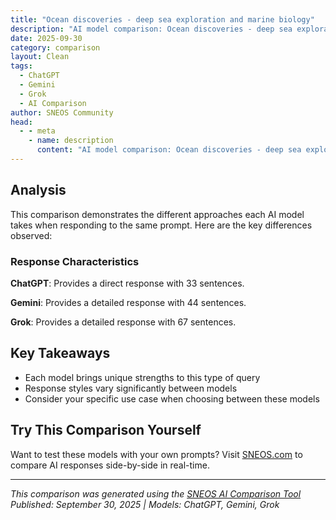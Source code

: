 ```yaml
---
title: "Ocean discoveries - deep sea exploration and marine biology"
description: "AI model comparison: Ocean discoveries - deep sea exploration and marine biology..."
date: 2025-09-30
category: comparison
layout: Clean
tags:
  - ChatGPT
  - Gemini
  - Grok
  - AI Comparison
author: SNEOS Community
head:
  - - meta
    - name: description
      content: "AI model comparison: Ocean discoveries - deep sea exploration and marine biology..."
---
```


<ChatComparison
  title="Ocean discoveries - deep sea exploration and marine biology"
  prompt="Ocean discoveries - deep sea exploration and marine biology"
  :responses='{"ChatGPT": "Certainly! Here\u2019s an overview of ocean discoveries focusing on deep-sea exploration and marine biology:\n\n### Deep-Sea Exploration\nDeep-sea exploration refers to the investigation of the ocean at great depths, typically below 200 meters, where sunlight is minimal or absent. This part of the ocean is one of the least explored frontiers on Earth due to its extreme conditions, such as high pressure, near-freezing temperatures, and darkness.\n\n#### Key Milestones in Deep-Sea Exploration:\n1. **Challenger Expedition (1872-1876):**\n - The first scientific oceanographic expedition.\n - Conducted extensive mapping of the ocean floor and collected deep-sea specimens.\n2. **Bathyscaphe Trieste (1960):**\n - Piloted by Jacques Piccard and Don Walsh, it reached the Challenger Deep in the Mariana Trench \u2014 the deepest known point in the ocean (~10,911 meters deep).\n3. **Deepsea Challenger (2012):**\n - Filmmaker James Cameron solo piloted to the bottom of the Mariana Trench, providing high-definition footage and samples.\n4. **ROVs and AUVs:**\n - Remotely Operated Vehicles (ROVs) and Autonomous Underwater Vehicles (AUVs) greatly expanded deep-sea research by enabling prolonged study without putting humans at risk.\n5. **Ocean Observatories:**\n - Networks of sensors and cabled observatories provide continuous data on deep-sea environments.\n\n### Marine Biology and Deep-Sea Discoveries\nDeep-sea environments harbor unique and diverse life adapted to the harsh conditions. Marine biology studies these organisms, their adaptations, and ecosystems.\n\n#### Notable Discoveries:\n- **Hydrothermal Vent Ecosystems (1977):**\n - Discovered near the Gal\u00E1pagos Rift.\n - These vents emit mineral-rich, superheated water.\n - Support unique communities, including giant tube worms, clams, and chemosynthetic bacteria that utilize chemicals instead of sunlight for energy.\n- **Bioluminescence:**\n - Many deep-sea species produce light through chemical reactions.\n - Used for communication, camouflage, and attraction of prey.\n- **New Species:**\n - Thousands of new species discovered, many of which are previously unknown to science, including bizarre fish, crustaceans, and cephalopods adapted to extreme pressures and darkness.\n- **Deep-Sea Coral:**\n - Slowly growing cold-water corals providing habitat for various marine species.\n- **Gigantism and Miniaturization:**\n - Some deep-sea creatures exhibit gigantism (e.g., giant squid) or are much smaller than their shallow-water relatives.\n- **Adaptations:**\n - Special pressure-resistant enzymes and cell structures.\n - Slow metabolism for living in nutrient-poor environments.\n\n### Importance of Deep-Sea Exploration and Marine Biology:\n- **Biodiversity Understanding:** Helps catalog and understand life on Earth.\n- **Medical and Biotechnological Advances:** Unique enzymes and compounds from deep-sea organisms have potential uses in medicine and industry.\n- **Climate Change Insights:** Deep ocean plays a critical role in carbon cycling and climate regulation.\n- **Conservation Efforts:** Identifying vulnerable ecosystems to protect from deep-sea mining and pollution.\n\n---\n\nIf you\u0027d like, I can provide information on specific recent discoveries, technologies used, or notable deep-sea creatures!", "Gemini": "## Ocean Discoveries: Deep Sea Exploration and Marine Biology - A Realm of Wonder\n\nThe ocean, covering over 70% of our planet, remains largely unexplored. This vast underwater realm holds incredible biodiversity, bizarre ecosystems, and secrets to Earth\u0027s past and future. Deep-sea exploration and marine biology are pushing the boundaries of our understanding, leading to remarkable discoveries that constantly reshape our perspective.\n\nHere\u0027s a look at some key areas of ocean exploration and their fascinating findings:\n\n**1. Deep-Sea Exploration:**\n\n* **Technological Advancements:** Deep-sea exploration relies on increasingly sophisticated technologies:\n * **Submersibles:** Like the *Alvin*, these vehicles allow humans to directly observe and interact with the deep. New generations are becoming more agile and capable of withstanding extreme pressure.\n * **Remotely Operated Vehicles (ROVs):** ROVs are tethered robots controlled from the surface, equipped with cameras, manipulators, and sensors, allowing exploration of depths beyond human reach. Examples include *Jason* and *Hercules*.\n * **Autonomous Underwater Vehicles (AUVs):** These untethered robots can be programmed to follow specific routes and collect data independently, providing cost-effective long-term monitoring.\n * **Oceanographic Sensors:** Arrays of sensors deployed throughout the ocean track temperature, salinity, pressure, currents, and chemical composition, providing vital data for climate modeling and understanding ocean processes.\n * **Advanced Imaging Techniques:** High-resolution cameras, sonar, and 3D mapping technologies are creating detailed images and models of the seafloor and its inhabitants.\n\n* **Key Discoveries:**\n * **Hydrothermal Vents:** Discovered in 1977, these vents spew superheated, mineral-rich water, supporting unique ecosystems based on chemosynthesis (energy derived from chemicals) rather than photosynthesis. They are potential origins of life on Earth.\n * **Cold Seeps:** Similar to hydrothermal vents, cold seeps release methane and other hydrocarbons, supporting chemosynthetic communities. They are often found in areas with significant oil and gas deposits.\n * **Deep-Sea Coral Reefs:** Unlike shallow-water coral reefs that require sunlight, deep-sea corals thrive in darkness, forming complex habitats for a variety of organisms.\n * **Brine Pools:** Pockets of extremely salty water on the seafloor, which are denser than the surrounding seawater. These pools create unique interfaces with the rest of the ocean, hosting specialized microbial communities.\n * **Deep-Sea Trenches:** The deepest parts of the ocean, such as the Mariana Trench, are home to surprisingly resilient organisms adapted to extreme pressure and darkness.\n * **New Species:** Each expedition unveils new species of fish, invertebrates, and microorganisms, expanding our understanding of marine biodiversity.\n * **Shipwrecks and Archaeological Sites:** Preserved in the deep ocean, shipwrecks provide insights into human history, trade routes, and technological advancements.\n\n**2. Marine Biology:**\n\n* **Focus Areas:**\n * **Biodiversity and Taxonomy:** Identifying and classifying marine organisms, understanding their evolutionary relationships, and mapping their distribution.\n * **Ecology:** Studying the interactions between marine organisms and their environment, including food webs, predator-prey relationships, and community dynamics.\n * **Physiology and Adaptation:** Investigating how marine organisms function in their specific environments, particularly extreme conditions such as high pressure, low temperature, and darkness.\n * **Conservation Biology:** Addressing threats to marine ecosystems, such as pollution, overfishing, climate change, and habitat destruction.\n * **Biotechnology:** Exploring the potential of marine organisms for medical, industrial, and pharmaceutical applications.\n\n* **Recent Discoveries \u0026 Insights:**\n * **Microbial Diversity:** The ocean harbors a vast and largely unexplored microbial world, playing crucial roles in nutrient cycling, carbon sequestration, and climate regulation.\n * **Plastic Pollution Impacts:** Research highlights the widespread presence of microplastics in the ocean and their harmful effects on marine organisms, from ingestion to bioaccumulation.\n * **Ocean Acidification:** The absorption of excess carbon dioxide from the atmosphere is causing ocean acidification, threatening the survival of shell-forming organisms and coral reefs.\n * **Deep-Sea Mining Impacts:** Research is assessing the potential environmental consequences of mining for minerals on the seafloor, including habitat destruction and disruption of deep-sea ecosystems.\n * **Marine Protected Areas (MPAs):** Studies are evaluating the effectiveness of MPAs in conserving marine biodiversity and promoting sustainable fisheries.\n * **Bioluminescence:** Studying the chemical processes behind bioluminescence to understand its function in marine animals and its potential application for human technology.\n * **Ocean Warming and its Impact on Marine Species Distribution:** Examining how ocean temperatures change and how that impacts the habitats and migration of marine species.\n\n**Challenges and Future Directions:**\n\n* **High Costs:** Deep-sea exploration and marine research require significant funding and technological infrastructure.\n* **Extreme Environments:** Working in the deep ocean poses challenges due to high pressure, low temperature, and darkness.\n* **Sustainability:** Balancing exploration and research with the need to protect marine ecosystems.\n* **Data Sharing:** Promoting open access to data and collaboration among researchers to accelerate discoveries.\n* **Developing advanced sensors and robotics:** Creating tools capable of withstanding harsh ocean conditions and performing complex tasks.\n* **Improving models:** Using data to improve ocean models and predict changes due to climate and other factors.\n* **Strengthening international cooperation:** Promoting global collaboration for the sake of understanding and managing the ocean.\n\n**Conclusion:**\n\nOcean discoveries are constantly expanding our understanding of life on Earth and the interconnectedness of our planet. Through continued exploration and research, we can unlock the secrets of the deep ocean, protect marine biodiversity, and sustainably manage this vital resource for future generations. The ocean is not just a vast wilderness; it\u0027s a frontier of scientific discovery and a key to our planet\u0027s well-being.\n", "Grok": "Ocean discoveries, deep sea exploration, and marine biology are fascinating fields that continue to reveal the mysteries of Earth\u0027s largest and least explored frontier\u2014the ocean. Covering over 70% of the planet\u0027s surface, the ocean holds an incredible diversity of life and hidden wonders, especially in the deep sea, which remains one of the most inaccessible and enigmatic environments. Below is an overview of key aspects of ocean discoveries and deep sea exploration, as well as insights into marine biology.\n\n### **Deep Sea Exploration: Unlocking the Unknown**\nThe deep sea refers to ocean depths below 200 meters (656 feet), where sunlight cannot penetrate, and conditions are extreme\u2014high pressure, low temperatures, and complete darkness. Only a tiny fraction of the ocean floor has been explored, with estimates suggesting that more than 80% remains unmapped and unstudied.\n\n1. **History of Deep Sea Exploration**:\n - **Early Milestones**: The first significant deep sea expedition was the *Challenger Expedition* (1872\u20131876), which discovered thousands of new species and proved life exists in the deepest parts of the ocean.\n - **Modern Era**: The development of submersibles and remotely operated vehicles (ROVs) has revolutionized exploration. Notable missions include the discovery of the *Titanic* wreck in 1985 and the exploration of the Mariana Trench, the deepest point on Earth (approximately 11,000 meters or 36,000 feet deep), by Jacques Piccard and Don Walsh in the *Trieste* bathyscaphe in 1960.\n - **Recent Advances**: Uncrewed technologies, such as autonomous underwater vehicles (AUVs) and high-resolution sonar mapping, are providing detailed images of the seafloor. For instance, in 2021, the Seabed 2030 project aimed to map the entire ocean floor by the end of the decade.\n\n2. **Key Discoveries in the Deep Sea**:\n - **Hydrothermal Vents**: Discovered in 1977 near the Gal\u00E1pagos Rift, these underwater geysers release mineral-rich, superheated water. They support unique ecosystems of extremophiles\u2014organisms like giant tube worms and clams that rely on chemosynthesis (using chemicals rather than sunlight for energy).\n - **Bioluminescence**: Many deep sea creatures, such as the Hawaiian bobtail squid and the anglerfish, produce their own light to attract prey or communicate in the dark.\n - **New Species**: Every deep sea expedition uncovers new species. For example, in 2020, scientists found a new species of siphonophore (a relative of jellyfish) in the Pacific, potentially the longest animal ever recorded at 46 meters (150 feet).\n - **Ancient Relics**: The deep sea preserves shipwrecks, fossils, and even evidence of ancient marine life due to low oxygen levels slowing decay.\n\n3. **Challenges of Deep Sea Exploration**:\n - **Extreme Pressure**: At the bottom of the Mariana Trench, pressure is over 1,000 times that at sea level, requiring specially designed equipment.\n - **Cost and Accessibility**: Expeditions are expensive, and only a few countries and organizations (e.g., NOAA, WHOI) have the resources for deep sea research.\n - **Environmental Concerns**: Deep sea mining for rare minerals and oil drilling pose threats to fragile ecosystems before they are even fully understood.\n\n### **Marine Biology: The Study of Ocean Life**\nMarine biology focuses on the study of organisms in the ocean, from microscopic plankton to the largest mammals, like blue whales. The field encompasses physiology, behavior, ecology, and conservation of marine species.\n\n1. **Diversity of Marine Life**:\n - **Zones of the Ocean**: Marine life varies by depth and light availability:\n - **Epipelagic (Sunlit Zone, 0\u2013200 m)**: Home to most familiar marine life, including fish, corals, and seaweed, where photosynthesis is possible.\n - **Mesopelagic (Twilight Zone, 200\u20131,000 m)**: A dimly lit zone with bioluminescent organisms and migratory species like squid.\n - **Bathypelagic and Abyssopelagic (Midnight and Abyssal Zones, 1,000\u20136,000\u002B m)**: Extreme environments with adapted species like the gulper eel and vampire squid.\n - **Unique Adaptations**: Deep sea organisms often have specialized traits, such as large eyes for detecting faint light, expandable stomachs for scarce food, and pressure-resistant bodies.\n\n2. **Key Areas of Study**:\n - **Coral Reefs**: Often called the \u0022rainforests of the sea,\u0022 coral reefs support 25% of marine species despite covering less than 1% of the ocean floor. Research focuses on bleaching caused by climate change and ocean acidification.\n - **Marine Ecosystems**: Studies of food webs, predator-prey relationships, and symbiotic interactions (e.g., clownfish and anemones) reveal the complexity of ocean life.\n - **Marine Conservation**: Overfishing, pollution, and climate change threaten marine biodiversity. Marine biologists work on protecting endangered species (e.g., sea turtles, whales) and establishing marine protected areas (MPAs).\n\n3. **Recent Breakthroughs in Marine Biology**:\n - **Genetic Research**: DNA sequencing has revealed the genetic adaptations of deep sea creatures and even led to discoveries of \u0022immortal\u0022 species like the Turritopsis dohrnii jellyfish, which can revert its life cycle.\n - **Plastic Pollution Impact**: Studies show microplastics are ingested by organisms at all ocean depths, affecting food chains and human health.\n - **Blue Carbon**: Research highlights the role of mangroves, seagrasses, and salt marshes in sequestering carbon, aiding in climate change mitigation.\n\n### **Emerging Trends and Future Directions**\n- **Biotechnology from the Deep**: Marine organisms are inspiring medical and industrial innovations. For example, enzymes from extremophiles are used in DNA amplification (PCR), and compounds from sea sponges are being studied for cancer treatments.\n- **Climate Change Research**: Ocean warming, deoxygenation, and acidification are major foci. Scientists are studying how marine species adapt or migrate in response to these changes.\n- **Citizen Science and Outreach**: Apps and programs like iNaturalist and Reef Check engage the public in monitoring marine life, while documentaries (e.g., *Blue Planet II*) raise awareness of ocean issues.\n\n### **Why Ocean Exploration Matters**\n- **Biodiversity and Resources**: Oceans provide food, medicines, and minerals, but overexploitation risks irreversible damage.\n- **Climate Regulation**: Oceans absorb 30% of atmospheric CO2 and regulate global temperatures, making their health critical to combating climate change.\n- **Cultural and Scientific Value**: Understanding the ocean deepens our knowledge of Earth\u2019s history, evolution, and future, while inspiring awe and stewardship.\n\n### **Notable Expeditions and Organizations**\n- **NOAA Ocean Exploration**: The U.S. National Oceanic and Atmospheric Administration conducts missions to map and study the ocean.\n- **Monterey Bay Aquarium Research Institute (MBARI)**: Pioneers deep sea research with cutting-edge ROVs.\n- **James Cameron\u2019s Deepsea Challenger**: In 2012, filmmaker James Cameron became one of the few to reach the bottom of the Mariana Trench, highlighting the potential for private exploration.\n- **Ocean Cleanup Project**: Focuses on removing plastic pollution from the ocean surface.\n\n### **Conclusion**\nDeep sea exploration and marine biology are opening windows into a world that is both alien and integral to life on Earth. As technology advances, we are discovering not only new species and ecosystems but also the critical role oceans play in global health. However, with discovery comes responsibility\u2014protecting these environments from human impact is as important as exploring them. If you\u0027re interested in a specific topic (e.g., a particular species, expedition, or conservation effort), let me know, and I can dive deeper!"}' 
  published-date="22:46"
/>

## Analysis

This comparison demonstrates the different approaches each AI model takes when responding to the same prompt. Here are the key differences observed:

### Response Characteristics

**ChatGPT**: Provides a direct response with 33 sentences. 

**Gemini**: Provides a detailed response with 44 sentences. 

**Grok**: Provides a detailed response with 67 sentences. 

## Key Takeaways

- Each model brings unique strengths to this type of query
- Response styles vary significantly between models
- Consider your specific use case when choosing between these models

## Try This Comparison Yourself

Want to test these models with your own prompts? Visit [SNEOS.com](https://sneos.com) to compare AI responses side-by-side in real-time.

---

*This comparison was generated using the [SNEOS AI Comparison Tool](https://sneos.com)*
*Published: September 30, 2025 | Models: ChatGPT, Gemini, Grok*
